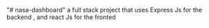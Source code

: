 "# nasa-dashboard" 
a full stack project that uses Express Js for the backend , and react Js for the fronted
